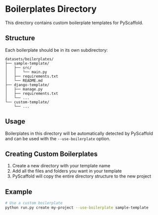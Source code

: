 # Boilerplates Directory

This directory contains custom boilerplate templates for PyScaffold.

## Structure

Each boilerplate should be in its own subdirectory:

```
datasets/boilerplates/
├── sample-template/
│   ├── src/
│   │   └── main.py
│   ├── requirements.txt
│   └── README.md
├── django-template/
│   ├── manage.py
│   ├── requirements.txt
│   └── ...
└── custom-template/
    └── ...
```

## Usage

Boilerplates in this directory will be automatically detected by PyScaffold and can be used with the `--use-boilerplate` option.

## Creating Custom Boilerplates

1. Create a new directory with your template name
2. Add all the files and folders you want in your template
3. PyScaffold will copy the entire directory structure to the new project

## Example

```bash
# Use a custom boilerplate
python run.py create my-project --use-boilerplate sample-template
```